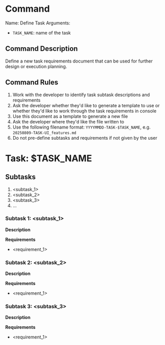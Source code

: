 # Command 

Name: Define Task
Arguments: 
- `TASK_NAME`: name of the task

## Command Description

Define a new task requirements document that can be used for further design or execution planning.

## Command Rules

1. Work with the developer to identify task subtask descriptions and requirements
2. Ask the developer whether they'd like to generate a template to use or whether they'd like to work through the task requirements in console
3. Use this document as a template to generate a new file 
4. Ask the developer where they'd like the file written to
5. Use the following filename format: `YYYYMMDD-TASK-$TASK_NAME`, e.g. `20250809-TASK-UI_features.md`
6. Do not pre-define subtasks and requirements if not given by the user

# Task: $TASK_NAME

## Subtasks

1. <subtask_1>
2. <subtask_2>
3. <subtask_3>
4. ...

### Subtask 1: <subtask_1>

**Description** 

**Requirements**
 
- <requirement_1>

### Subtask 2: <subtask_2>

**Description** 

**Requirements**
 
- <requirement_1>

### Subtask 3: <subtask_3>

**Description** 

**Requirements**
 
- <requirement_1>
